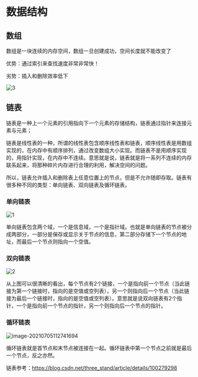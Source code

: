 # 数据结构

## 数组

数组是一块连续的内存空间，数组一旦创建成功，空间长度就不能改变了

优势：通过索引来查找速度非常非常快！

劣势：插入和删除效率低下

![3](F:\3.学习文档\学习计划及文档\java-StudyPlan\3、数据结构\3.png)

## 链表

链表是一种上一个元素的引用指向下一个元素的存储结构，链表通过指针来连接元素与元素；

链表是线性表的一种，所谓的线性表包含顺序线性表和链表，顺序线性表是用数组实现的，在内存中有顺序排列，通过改变数组大小实现。而链表不是用顺序实现的，用指针实现，在内存中不连续。意思就是说，链表就是将一系列不连续的内存联系起来，将那种碎片内存进行合理的利用，解决空间的问题。

所以，链表允许插入和删除表上任意位置上的节点，但是不允许随即存取。链表有很多种不同的类型：单向链表、双向链表及循环链表。

### 单向链表

![1](F:\3.学习文档\学习计划及文档\java-StudyPlan\3、数据结构\1.png)

单向链表包含两个域，一个是信息域，一个是指针域。也就是单向链表的节点被分成两部分，一部分是保存或显示关于节点的信息，第二部分存储下一个节点的地址，而最后一个节点则指向一个空值。

### 双向链表

![2](F:\3.学习文档\学习计划及文档\java-StudyPlan\3、数据结构\2.png)

从上图可以很清晰的看出，每个节点有2个链接，一个是指向前一个节点（当此链接为第一个链接时，指向的是空值或空列表），另一个则指向后一个节点（当此链接为最后一个链接时，指向的是空值或空列表）。意思就是说双向链表有2个指针，一个是指向前一个节点的指针，另一个则指向后一个节点的指针。

### 循环链表

![image-20210705112741694](C:\Users\Administrator\AppData\Roaming\Typora\typora-user-images\image-20210705112741694.png)

循环链表就是首节点和末节点被连接在一起。循环链表中第一个节点之前就是最后一个节点，反之亦然。



链表参考：https://blog.csdn.net/three_stand/article/details/100279298